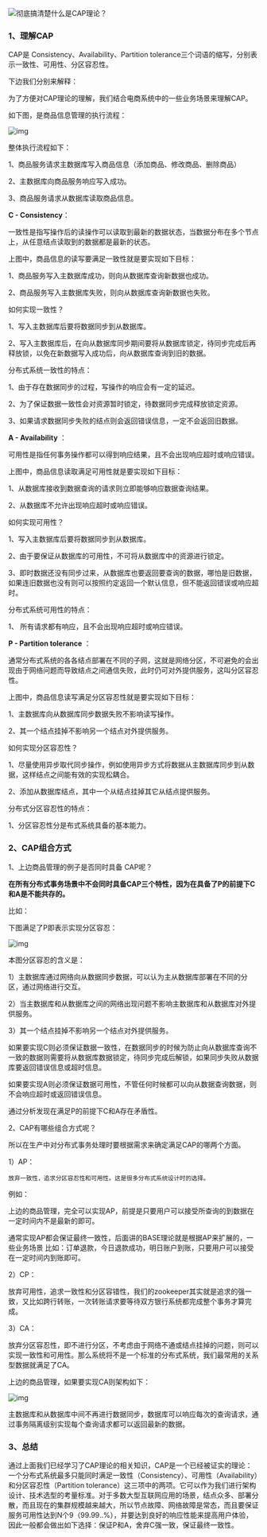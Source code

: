 ![彻底搞清楚什么是CAP理论？](cap%E7%90%86%E8%AE%BA.assets/v2-d4ab4a0fddd3d8b4c48a04e69e10835f_1440w.jpg)

### 1、理解CAP

 CAP是 Consistency、Availability、Partition tolerance三个词语的缩写，分别表示一致性、可用性、分区容忍性。

下边我们分别来解释：

 为了方便对CAP理论的理解，我们结合电商系统中的一些业务场景来理解CAP。

 如下图，是商品信息管理的执行流程：

![img](cap%E7%90%86%E8%AE%BA.assets/v2-df21cb43ed0a6148cc69d50bee93b256_1440w.jpg)



 整体执行流程如下：

 1、商品服务请求主数据库写入商品信息（添加商品、修改商品、删除商品）

 2、主数据库向商品服务响应写入成功。

 3、商品服务请求从数据库读取商品信息。



**C - Consistency**：

 一致性是指写操作后的读操作可以读取到最新的数据状态，当数据分布在多个节点上，从任意结点读取到的数据都是最新的状态。

 上图中，商品信息的读写要满足一致性就是要实现如下目标：

1、商品服务写入主数据库成功，则向从数据库查询新数据也成功。

 2、商品服务写入主数据库失败，则向从数据库查询新数据也失败。

 如何实现一致性？

 1、写入主数据库后要将数据同步到从数据库。

 2、写入主数据库后，在向从数据库同步期间要将从数据库锁定，待同步完成后再释放锁，以免在新数据写入成功后，向从数据库查询到旧的数据。

 分布式系统一致性的特点：

 1、由于存在数据同步的过程，写操作的响应会有一定的延迟。

 2、为了保证数据一致性会对资源暂时锁定，待数据同步完成释放锁定资源。

 3、如果请求数据同步失败的结点则会返回错误信息，一定不会返回旧数据。

**A - Availability** ：

可用性是指任何事务操作都可以得到响应结果，且不会出现响应超时或响应错误。

 上图中，商品信息读取满足可用性就是要实现如下目标：

 1、从数据库接收到数据查询的请求则立即能够响应数据查询结果。

 2、从数据库不允许出现响应超时或响应错误。

 如何实现可用性？

 1、写入主数据库后要将数据同步到从数据库。

 2、由于要保证从数据库的可用性，不可将从数据库中的资源进行锁定。

 3、即时数据还没有同步过来，从数据库也要返回要查询的数据，哪怕是旧数据，如果连旧数据也没有则可以按照约定返回一个默认信息，但不能返回错误或响应超时。

 分布式系统可用性的特点：

 1、 所有请求都有响应，且不会出现响应超时或响应错误。

**P - Partition tolerance** ：

 通常分布式系统的各各结点部署在不同的子网，这就是网络分区，不可避免的会出现由于网络问题而导致结点之间通信失败，此时仍可对外提供服务，这叫分区容忍性。

 上图中，商品信息读写满足分区容忍性就是要实现如下目标：

 1、主数据库向从数据库同步数据失败不影响读写操作。

 2、其一个结点挂掉不影响另一个结点对外提供服务。

 如何实现分区容忍性？

 1、尽量使用异步取代同步操作，例如使用异步方式将数据从主数据库同步到从数据，这样结点之间能有效的实现松耦合。

 2、添加从数据库结点，其中一个从结点挂掉其它从结点提供服务。

 分布式分区容忍性的特点：

 1、分区容忍性分是布式系统具备的基本能力。

### 2、CAP组合方式

 1、上边商品管理的例子是否同时具备 CAP呢？

 **在所有分布式事务场景中不会同时具备CAP三个特性，因为在具备了P的前提下C和A是不能共存的。**

 比如：

 下图满足了P即表示实现分区容忍：

![img](cap%E7%90%86%E8%AE%BA.assets/v2-df21cb43ed0a6148cc69d50bee93b256_1440w-20210515221625332.jpg)

本图分区容忍的含义是：

1）主数据库通过网络向从数据同步数据，可以认为主从数据库部署在不同的分区，通过网络进行交互。

2）当主数据库和从数据库之间的网络出现问题不影响主数据库和从数据库对外提供服务。

3）其一个结点挂掉不影响另一个结点对外提供服务。

如果要实现C则必须保证数据一致性，在数据同步的时候为防止向从数据库查询不一致的数据则需要将从数据库数据锁定，待同步完成后解锁，如果同步失败从数据库要返回错误信息或超时信息。

如果要实现A则必须保证数据可用性，不管任何时候都可以向从数据查询数据，则不会响应超时或返回错误信息。

通过分析发现在满足P的前提下C和A存在矛盾性。

2、CAP有哪些组合方式呢？

 所以在生产中对分布式事务处理时要根据需求来确定满足CAP的哪两个方面。

 1）AP：

 `放弃一致性，追求分区容忍性和可用性。这是很多分布式系统设计时的选择。`

 例如：

 上边的商品管理，完全可以实现AP，前提是只要用户可以接受所查询的到数据在一定时间内不是最新的即可。

 通常实现AP都会保证最终一致性，后面讲的BASE理论就是根据AP来扩展的，一些业务场景 比如：订单退款，今日退款成功，明日账户到账，只要用户可以接受在一定时间内到账即可。

 2）CP：

 放弃可用性，追求一致性和分区容错性，我们的zookeeper其实就是追求的强一致，又比如跨行转账，一次转账请求要等待双方银行系统都完成整个事务才算完成。

 3）CA：

 放弃分区容忍性，即不进行分区，不考虑由于网络不通或结点挂掉的问题，则可以实现一致性和可用性。那么系统将不是一个标准的分布式系统，我们最常用的关系型数据就满足了CA。

 上边的商品管理，如果要实现CA则架构如下：



![img](cap%E7%90%86%E8%AE%BA.assets/v2-78feac488db14b5d5094bdbd145d1742_1440w.png)



 主数据库和从数据库中间不再进行数据同步，数据库可以响应每次的查询请求，通过事务隔离级别实现每个查询请求都可以返回最新的数据。

### 3、总结

 通过上面我们已经学习了CAP理论的相关知识，CAP是一个已经被证实的理论：一个分布式系统最多只能同时满足一致性（Consistency）、可用性（Availability）和分区容忍性（Partition tolerance）这三项中的两项。它可以作为我们进行架构设计、技术选型的考量标准。对于多数大型互联网应用的场景，结点众多、部署分散，而且现在的集群规模越来越大，所以节点故障、网络故障是常态，而且要保证服务可用性达到N个9（99.99..%），并要达到良好的响应性能来提高用户体验，因此一般都会做出如下选择：保证P和A，舍弃C强一致，保证最终一致性。